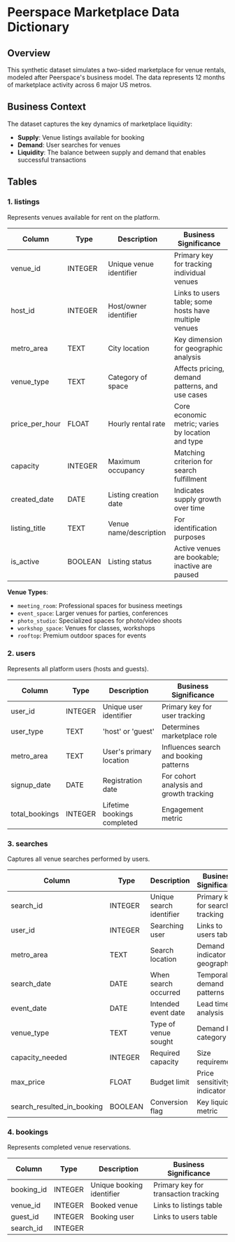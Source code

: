 # Peerspace Marketplace Data Dictionary

## Overview
This synthetic dataset simulates a two-sided marketplace for venue rentals, modeled after Peerspace's business model. The data represents 12 months of marketplace activity across 6 major US metros.

## Business Context
The dataset captures the key dynamics of marketplace liquidity:
- **Supply**: Venue listings available for booking
- **Demand**: User searches for venues
- **Liquidity**: The balance between supply and demand that enables successful transactions

## Tables

### 1. listings
Represents venues available for rent on the platform.

| Column | Type | Description | Business Significance |
|--------|------|-------------|----------------------|
| venue_id | INTEGER | Unique venue identifier | Primary key for tracking individual venues |
| host_id | INTEGER | Host/owner identifier | Links to users table; some hosts have multiple venues |
| metro_area | TEXT | City location | Key dimension for geographic analysis |
| venue_type | TEXT | Category of space | Affects pricing, demand patterns, and use cases |
| price_per_hour | FLOAT | Hourly rental rate | Core economic metric; varies by location and type |
| capacity | INTEGER | Maximum occupancy | Matching criterion for search fulfillment |
| created_date | DATE | Listing creation date | Indicates supply growth over time |
| listing_title | TEXT | Venue name/description | For identification purposes |
| is_active | BOOLEAN | Listing status | Active venues are bookable; inactive are paused |

**Venue Types**:
- `meeting_room`: Professional spaces for business meetings
- `event_space`: Larger venues for parties, conferences
- `photo_studio`: Specialized spaces for photo/video shoots
- `workshop_space`: Venues for classes, workshops
- `rooftop`: Premium outdoor spaces for events

### 2. users
Represents all platform users (hosts and guests).

| Column | Type | Description | Business Significance |
|--------|------|-------------|----------------------|
| user_id | INTEGER | Unique user identifier | Primary key for user tracking |
| user_type | TEXT | 'host' or 'guest' | Determines marketplace role |
| metro_area | TEXT | User's primary location | Influences search and booking patterns |
| signup_date | DATE | Registration date | For cohort analysis and growth tracking |
| total_bookings | INTEGER | Lifetime bookings completed | Engagement metric |

### 3. searches
Captures all venue searches performed by users.

| Column | Type | Description | Business Significance |
|--------|------|-------------|----------------------|
| search_id | INTEGER | Unique search identifier | Primary key for search tracking |
| user_id | INTEGER | Searching user | Links to users table |
| metro_area | TEXT | Search location | Demand indicator by geography |
| search_date | DATE | When search occurred | Temporal demand patterns |
| event_date | DATE | Intended event date | Lead time analysis |
| venue_type | TEXT | Type of venue sought | Demand by category |
| capacity_needed | INTEGER | Required capacity | Size requirement |
| max_price | FLOAT | Budget limit | Price sensitivity indicator |
| search_resulted_in_booking | BOOLEAN | Conversion flag | Key liquidity metric |

### 4. bookings
Represents completed venue reservations.

| Column | Type | Description | Business Significance |
|--------|------|-------------|----------------------|
| booking_id | INTEGER | Unique booking identifier | Primary key for transaction tracking |
| venue_id | INTEGER | Booked venue | Links to listings table |
| guest_id | INTEGER | Booking user | Links to users table |
| search_id | INTEGER |